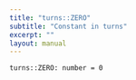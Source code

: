 ```yaml
---
title: "turns::ZERO"
subtitle: "Constant in turns"
excerpt: ""
layout: manual
---
```




```kcl
turns::ZERO: number = 0
```




